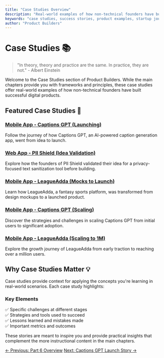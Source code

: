 ```yaml
---
title: "Case Studies Overview"
description: "Real-world examples of how non-technical founders have built successful digital products using AI and no-code tools."
keywords: "case studies, success stories, product examples, startup journey, AI products, no-code development"
author: "Product Builders"
---
```


# Case Studies 📚

> "In theory, theory and practice are the same. In practice, they are not." - Albert Einstein

<div class="content-box">

Welcome to the Case Studies section of Product Builders. While the main chapters provide you with frameworks and principles, these case studies offer real-world examples of how non-technical founders have built successful digital products.

</div>

## Featured Case Studies 🌟

<div class="content-box">

### [Mobile App - Captions GPT (Launching)](/case-studies/captions-gpt-launching)
Follow the journey of how Captions GPT, an AI-powered caption generation app, went from idea to launch.

### [Web App - PII Shield (Idea Validation)](/case-studies/pii-shield-validation)
Explore how the founders of PII Shield validated their idea for a privacy-focused text sanitization tool before building.

### [Mobile App - LeagueAdda (Mocks to Launch)](/case-studies/leagueadda-mocks-to-launch)
Learn how LeagueAdda, a fantasy sports platform, was transformed from design mockups to a launched product.

### [Mobile App - Captions GPT (Scaling)](/case-studies/captions-gpt-scaling)
Discover the strategies and challenges in scaling Captions GPT from initial users to significant adoption.

### [Mobile App - LeagueAdda (Scaling to 1M)](/case-studies/leagueadda-scaling)
Explore the growth journey of LeagueAdda from early traction to reaching over a million users.

</div>

## Why Case Studies Matter 💡

<div class="content-box">

Case studies provide context for applying the concepts you're learning in real-world scenarios. Each case study highlights:

### Key Elements
✅ Specific challenges at different stages  
✅ Strategies and tools used to succeed  
✅ Lessons learned and mistakes made  
✅ Important metrics and outcomes  

These stories are meant to inspire you and provide practical insights that complement the more instructional content in the main chapters.

</div>

<div class="nav-links">
  <a href="/part6/overview" class="nav-link">← Previous: Part 6 Overview</a>
  <a href="/case-studies/captions-gpt-launching" class="nav-link">Next: Captions GPT Launch Story →</a>
</div> 